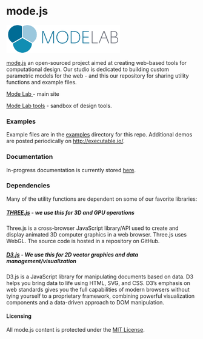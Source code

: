 # mode.js
<a href="http://modelab.is/" target="_blank"><img src="/img/logo/MODELAB_Logo-Horizontal.png" alt="logo" width= "300"/></a>

<a href="https://github.com/modelab/mode.js">mode.js</a> an open-sourced project aimed at creating web-based tools for computational design. Our studio is dedicated to building custom parametric models for the web - and this our repository for sharing utility functions and example files.

<a href="http://modelab.is/news/" target="_blank">Mode Lab </a> - main site

<a href="http://executable.io/" target="_blank">Mode Lab tools</a> - sandbox of design tools.

### Examples
Example files are in the <a href="https://github.com/modelab/mode.js/tree/master/examples" target="_blank">examples</a> directory for this repo.  Additional demos are posted periodically on <a href="http://executable.io/" target="_blank">http://executable.io/</a>.

### Documentation
In-progress documentation is currently stored <a href="http://executable.io/html/mode-js/doc/MODE.html" target="_blank">here</a>.

### Dependencies
Many of the utility functions are dependent on some of our favorite libraries:
##### <a href="http://threejs.org/" target="_blank">THREE.js</a> - we use this for 3D and GPU operations
Three.js is a cross-browser JavaScript library/API used to create and display animated 3D computer graphics in a web browser. Three.js uses WebGL. The source code is hosted in a repository on GitHub.
##### <a href="https://d3js.org/" target="_blank">D3.js</a> - We use this for 2D vector graphics and data management/visualization
D3.js is a JavaScript library for manipulating documents based on data. D3 helps you bring data to life using HTML, SVG, and CSS. D3’s emphasis on web standards gives you the full capabilities of modern browsers without tying yourself to a proprietary framework, combining powerful visualization components and a data-driven approach to DOM manipulation.

#### Licensing
All mode.js content is protected under the <a href="https://opensource.org/licenses/MIT" target="_blank">MIT License</a>.

